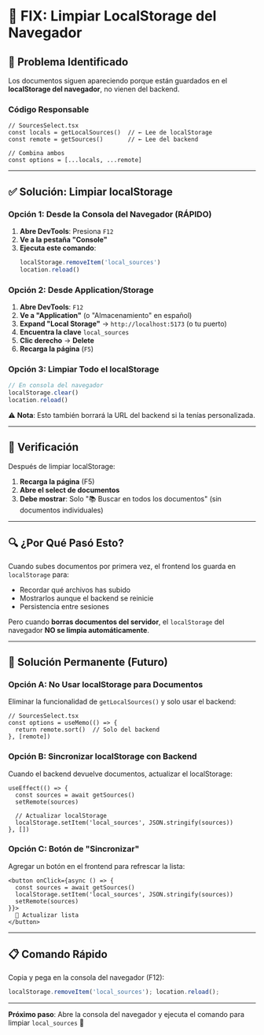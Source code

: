 # 🔧 FIX: Limpiar LocalStorage del Navegador

## 🚨 Problema Identificado

Los documentos siguen apareciendo porque están guardados en el **localStorage del navegador**, no vienen del backend.

### Código Responsable

```tsx
// SourcesSelect.tsx
const locals = getLocalSources()  // ← Lee de localStorage
const remote = getSources()       // ← Lee del backend

// Combina ambos
const options = [...locals, ...remote]
```

---

## ✅ Solución: Limpiar localStorage

### Opción 1: Desde la Consola del Navegador (RÁPIDO)

1. **Abre DevTools**: Presiona `F12`
2. **Ve a la pestaña "Console"**
3. **Ejecuta este comando**:
   ```javascript
   localStorage.removeItem('local_sources')
   location.reload()
   ```

### Opción 2: Desde Application/Storage

1. **Abre DevTools**: `F12`
2. **Ve a "Application"** (o "Almacenamiento" en español)
3. **Expand "Local Storage"** → `http://localhost:5173` (o tu puerto)
4. **Encuentra la clave** `local_sources`
5. **Clic derecho** → **Delete**
6. **Recarga la página** (`F5`)

### Opción 3: Limpiar Todo el localStorage

```javascript
// En consola del navegador
localStorage.clear()
location.reload()
```

⚠️ **Nota**: Esto también borrará la URL del backend si la tenías personalizada.

---

## 🎯 Verificación

Después de limpiar localStorage:

1. **Recarga la página** (F5)
2. **Abre el select de documentos**
3. **Debe mostrar**: Solo "📚 Buscar en todos los documentos" (sin documentos individuales)

---

## 🔍 ¿Por Qué Pasó Esto?

Cuando subes documentos por primera vez, el frontend los guarda en `localStorage` para:
- Recordar qué archivos has subido
- Mostrarlos aunque el backend se reinicie
- Persistencia entre sesiones

Pero cuando **borras documentos del servidor**, el `localStorage` del navegador **NO se limpia automáticamente**.

---

## 🚀 Solución Permanente (Futuro)

### Opción A: No Usar localStorage para Documentos

Eliminar la funcionalidad de `getLocalSources()` y solo usar el backend:

```tsx
// SourcesSelect.tsx
const options = useMemo(() => {
  return remote.sort()  // Solo del backend
}, [remote])
```

### Opción B: Sincronizar localStorage con Backend

Cuando el backend devuelve documentos, actualizar el localStorage:

```tsx
useEffect(() => {
  const sources = await getSources()
  setRemote(sources)
  
  // Actualizar localStorage
  localStorage.setItem('local_sources', JSON.stringify(sources))
}, [])
```

### Opción C: Botón de "Sincronizar"

Agregar un botón en el frontend para refrescar la lista:

```tsx
<button onClick={async () => {
  const sources = await getSources()
  localStorage.setItem('local_sources', JSON.stringify(sources))
  setRemote(sources)
}}>
  🔄 Actualizar lista
</button>
```

---

## 📋 Comando Rápido

Copia y pega en la consola del navegador (F12):

```javascript
localStorage.removeItem('local_sources'); location.reload();
```

---

**Próximo paso**: Abre la consola del navegador y ejecuta el comando para limpiar `local_sources` 🧹
